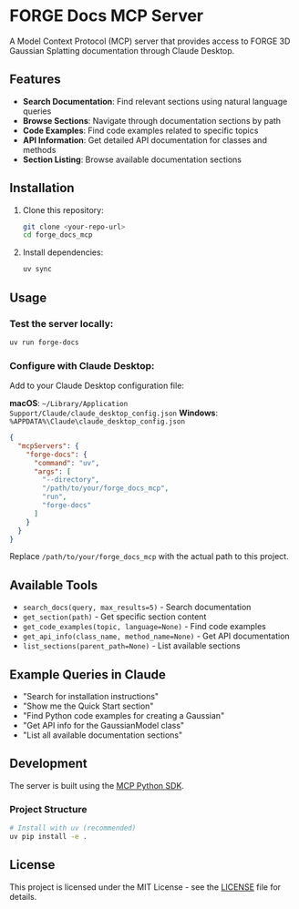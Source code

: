 # FORGE Docs MCP Server

A Model Context Protocol (MCP) server that provides access to FORGE 3D Gaussian Splatting documentation through Claude Desktop.

## Features

- **Search Documentation**: Find relevant sections using natural language queries
- **Browse Sections**: Navigate through documentation sections by path
- **Code Examples**: Find code examples related to specific topics
- **API Information**: Get detailed API documentation for classes and methods
- **Section Listing**: Browse available documentation sections

## Installation

1. Clone this repository:
   ```bash
   git clone <your-repo-url>
   cd forge_docs_mcp
   ```

2. Install dependencies:
   ```bash
   uv sync
   ```

## Usage

### Test the server locally:
```bash
uv run forge-docs
```

### Configure with Claude Desktop:

Add to your Claude Desktop configuration file:

**macOS**: `~/Library/Application Support/Claude/claude_desktop_config.json`
**Windows**: `%APPDATA%\Claude\claude_desktop_config.json`

```json
{
  "mcpServers": {
    "forge-docs": {
      "command": "uv",
      "args": [
        "--directory",
        "/path/to/your/forge_docs_mcp",
        "run",
        "forge-docs"
      ]
    }
  }
}
```

Replace `/path/to/your/forge_docs_mcp` with the actual path to this project.

## Available Tools

- `search_docs(query, max_results=5)` - Search documentation
- `get_section(path)` - Get specific section content
- `get_code_examples(topic, language=None)` - Find code examples
- `get_api_info(class_name, method_name=None)` - Get API documentation
- `list_sections(parent_path=None)` - List available sections

## Example Queries in Claude

- "Search for installation instructions"
- "Show me the Quick Start section"
- "Find Python code examples for creating a Gaussian"
- "Get API info for the GaussianModel class"
- "List all available documentation sections"

## Development

The server is built using the [MCP Python SDK](https://github.com/modelcontextprotocol/python-sdk).

### Project Structure

```bash
# Install with uv (recommended)
uv pip install -e .
```

## License

This project is licensed under the MIT License - see the [LICENSE](LICENSE) file for details.
